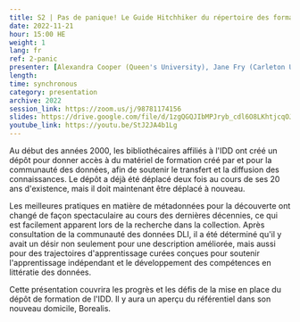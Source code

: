 ```yaml
---
title: S2 | Pas de panique! Le Guide Hitchhiker du répertoire des formations IDD
date: 2022-11-21
hour: 15:00 HE
weight: 1
lang: fr
ref: 2-panic
presenter: [Alexandra Cooper (Queen's University), Jane Fry (Carleton University), Chantal Ripp (Université d'Ottawa), Sandra Sawchuk (Mount Saint Vincent University), Margaret Vail (St. Francis Xavier University)]
length:
time: synchronous
category: presentation
archive: 2022
session_link: https://zoom.us/j/98781174156
slides: https://drive.google.com/file/d/1zgQGQJIbMPJryb_cdl6O8LKhtjcqOJfT/view?usp=sharing
youtube_link: https://youtu.be/StJ2JA4b1Lg
---
```

Au début des années 2000, les bibliothécaires affiliés à l'IDD ont créé un dépôt pour donner accès à du matériel de formation créé par et pour la communauté des données, afin de soutenir le transfert et la diffusion des connaissances. Le dépôt a déjà été déplacé deux fois au cours de ses 20 ans d'existence, mais il doit maintenant être déplacé à nouveau. <!--more-->

Les meilleures pratiques en matière de métadonnées pour la découverte ont changé de façon spectaculaire au cours des dernières décennies, ce qui est facilement apparent lors de la recherche dans la collection. Après consultation de la communauté des données DLI, il a été déterminé qu'il y avait un désir non seulement pour une description améliorée, mais aussi pour des trajectoires d'apprentissage curées conçues pour soutenir l'apprentissage indépendant et le développement des compétences en littératie des données.

Cette présentation couvrira les progrès et les défis de la mise en place du dépôt de formation de l'IDD. Il y aura un aperçu du référentiel dans son nouveau domicile, Borealis.
